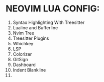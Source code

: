 # NEOVIM LUA CONFIG:

1. Syntax Highlighting With Treesitter
2. Lualine and Bufferline
3. Nvim Tree
4. Treesitter Plugins
5. Whichkey
6. LSP
7. Colorizer
8. GitSign
9. Dashboard
10. Indent Blankline
11. 
